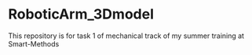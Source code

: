 # RoboticArm_3Dmodel
This repository is for task 1 of mechanical track of my summer training at Smart-Methods
